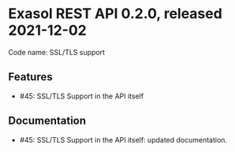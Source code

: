 # Exasol REST API 0.2.0, released 2021-12-02

Code name: SSL/TLS support

## Features

* #45: SSL/TLS Support in the API itself

## Documentation

* #45: SSL/TLS Support in the API itself: updated documentation.
